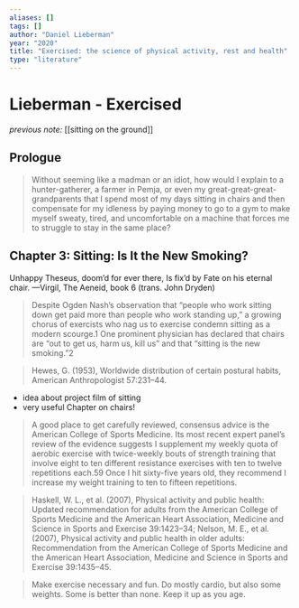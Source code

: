 ```yaml
---
aliases: []
tags: []
author: "Daniel Lieberman"
year: "2020"
title: "Exercised: the science of physical activity, rest and health"
type: "literature"
---
```


# Lieberman - Exercised

_previous note:_ [[sitting on the ground]]

## Prologue

> Without seeming like a madman or an idiot, how would I explain to a hunter-gatherer, a farmer in Pemja, or even my great-great-great-grandparents that I spend most of my days sitting in chairs and then compensate for my idleness by paying money to go to a gym to make myself sweaty, tired, and uncomfortable on a machine that forces me to struggle to stay in the same place?

## Chapter 3: Sitting: Is It the New Smoking?

Unhappy Theseus, doom’d for ever there, Is fix’d by Fate on his eternal chair.
—Virgil, The Aeneid, book 6 (trans. John Dryden)

> Despite Ogden Nash’s observation that “people who work sitting down get paid more than people who work standing up,” a growing chorus of exercists who nag us to exercise condemn sitting as a modern scourge.1 One prominent physician has declared that chairs are “out to get us, harm us, kill us” and that “sitting is the new smoking.”2 

> Hewes, G. (1953), Worldwide distribution of certain postural habits, American Anthropologist 57:231–44.
- idea about project film of sitting 
- very useful Chapter on chairs!


> A good place to get carefully reviewed, consensus advice is the American College of Sports Medicine. Its most recent expert panel’s review of the evidence suggests I supplement my weekly quota of aerobic exercise with twice-weekly bouts of strength training that involve eight to ten different resistance exercises with ten to twelve repetitions each.59 Once I hit sixty-five years old, they recommend I increase my weight training to ten to fifteen repetitions.

> Haskell, W. L., et al. (2007), Physical activity and public health: Updated recommendation for adults from the American College of Sports Medicine and the American Heart Association, Medicine and Science in Sports and Exercise 39:1423–34; Nelson, M. E., et al. (2007), Physical activity and public health in older adults: Recommendation from the American College of Sports Medicine and the American Heart Association, Medicine and Science in Sports and Exercise 39:1435–45.

> Make exercise necessary and fun. Do mostly cardio, but also some weights. Some is better than none. Keep it up as you age.